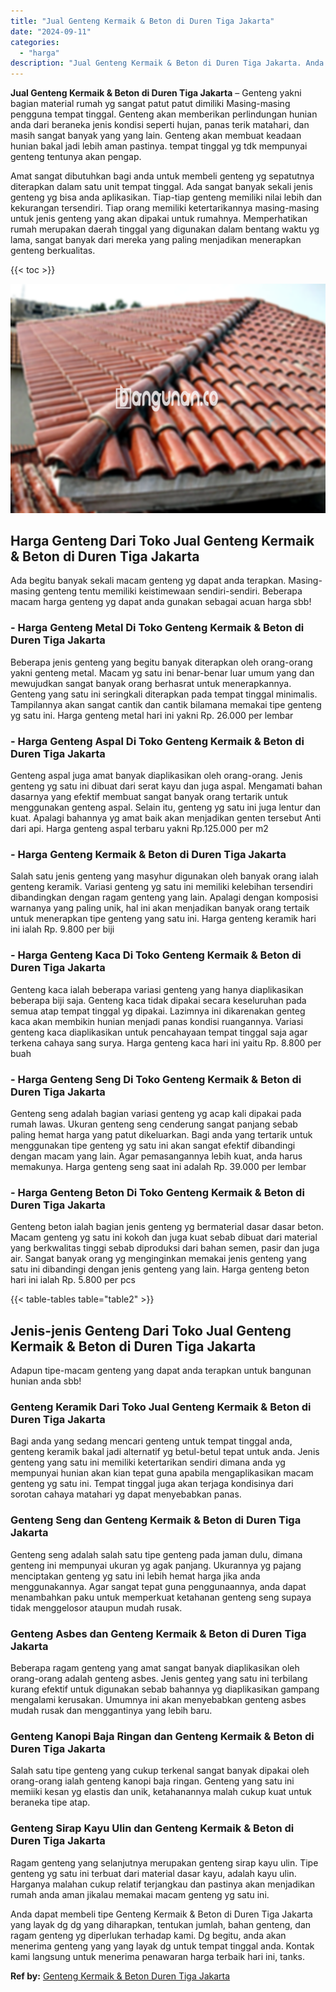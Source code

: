 ```yaml
---
title: "Jual Genteng Kermaik & Beton di Duren Tiga Jakarta"
date: "2024-09-11"
categories: 
  - "harga"
description: "Jual Genteng Kermaik & Beton di Duren Tiga Jakarta. Anda dapat membeli tipe Genteng Kermaik & Beton di Duren Tiga Jakarta yang layak dg dg yang diharapkan, t..."
---
```


**Jual Genteng Kermaik & Beton di Duren Tiga Jakarta** – Genteng yakni bagian material rumah yg sangat patut patut dimiliki Masing-masing pengguna tempat tinggal. Genteng akan memberikan perlindungan hunian anda dari beraneka jenis kondisi seperti hujan, panas terik matahari, dan masih sangat banyak yang yang lain. Genteng akan membuat keadaan hunian bakal jadi lebih aman pastinya. tempat tinggal yg tdk mempunyai genteng tentunya akan pengap.

Amat sangat dibutuhkan bagi anda untuk membeli genteng yg sepatutnya diterapkan dalam satu unit tempat tinggal. Ada sangat banyak sekali jenis genteng yg bisa anda aplikasikan. Tiap-tiap genteng memiliki nilai lebih dan kekurangan tersendiri. Tiap orang memiliki ketertarikannya masing-masing untuk jenis genteng yang akan dipakai untuk rumahnya. Memperhatikan rumah merupakan daerah tinggal yang digunakan dalam bentang waktu yg lama, sangat banyak dari mereka yang paling menjadikan menerapkan genteng berkualitas.

{{< toc >}}

![Jual Genteng Kermaik & Beton di Duren Tiga Jakarta](/images/genteng-minimalis-murah01.png)

## Harga Genteng Dari Toko Jual Genteng Kermaik & Beton di Duren Tiga Jakarta

Ada begitu banyak sekali macam genteng yg dapat anda terapkan. Masing-masing genteng tentu memiliki keistimewaan sendiri-sendiri. Beberapa macam harga genteng yg dapat anda gunakan sebagai acuan harga sbb!

### \- Harga Genteng Metal Di Toko Genteng Kermaik & Beton di Duren Tiga Jakarta

Beberapa jenis genteng yang begitu banyak diterapkan oleh orang-orang yakni genteng metal. Macam yg satu ini benar-benar luar umum yang dan mewujudkan sangat banyak orang berhasrat untuk menerapkannya. Genteng yang satu ini seringkali diterapkan pada tempat tinggal minimalis. Tampilannya akan sangat cantik dan cantik bilamana memakai tipe genteng yg satu ini. Harga genteng metal hari ini yakni Rp. 26.000 per lembar

### \- Harga Genteng Aspal Di Toko Genteng Kermaik & Beton di Duren Tiga Jakarta

Genteng aspal juga amat banyak diaplikasikan oleh orang-orang. Jenis genteng yg satu ini dibuat dari serat kayu dan juga aspal. Mengamati bahan dasarnya yang efektif membuat sangat banyak orang tertarik untuk menggunakan genteng aspal. Selain itu, genteng yg satu ini juga lentur dan kuat. Apalagi bahannya yg amat baik akan menjadikan genten tersebut Anti dari api. Harga genteng aspal terbaru yakni Rp.125.000 per m2

### \- Harga Genteng Kermaik & Beton di Duren Tiga Jakarta

Salah satu jenis genteng yang masyhur digunakan oleh banyak orang ialah genteng keramik. Variasi genteng yg satu ini memiliki kelebihan tersendiri dibandingkan dengan ragam genteng yang lain. Apalagi dengan komposisi warnanya yang paling unik, hal ini akan menjadikan banyak orang tertaik untuk menerapkan tipe genteng yang satu ini. Harga genteng keramik hari ini ialah Rp. 9.800 per biji

### \- Harga Genteng Kaca Di Toko Genteng Kermaik & Beton di Duren Tiga Jakarta

Genteng kaca ialah beberapa variasi genteng yang hanya diaplikasikan beberapa biji saja. Genteng kaca tidak dipakai secara keseluruhan pada semua atap tempat tinggal yg dipakai. Lazimnya ini dikarenakan genteg kaca akan membikin hunian menjadi panas kondisi ruangannya. Variasi genteng kaca diaplikasikan untuk pencahayaan tempat tinggal saja agar terkena cahaya sang surya. Harga genteng kaca hari ini yaitu Rp. 8.800 per buah

### \- Harga Genteng Seng Di Toko Genteng Kermaik & Beton di Duren Tiga Jakarta

Genteng seng adalah bagian variasi genteng yg acap kali dipakai pada rumah lawas. Ukuran genteng seng cenderung sangat panjang sebab paling hemat harga yang patut dikeluarkan. Bagi anda yang tertarik untuk menggunakan tipe genteng yg satu ini akan sangat efektif dibandingi dengan macam yang lain. Agar pemasangannya lebih kuat, anda harus memakunya. Harga genteng seng saat ini adalah Rp. 39.000 per lembar

### \- Harga Genteng Beton Di Toko Genteng Kermaik & Beton di Duren Tiga Jakarta

Genteng beton ialah bagian jenis genteng yg bermaterial dasar dasar beton. Macam genteng yg satu ini kokoh dan juga kuat sebab dibuat dari material yang berkwalitas tinggi sebab diproduksi dari bahan semen, pasir dan juga air. Sangat banyak orang yg menginginkan memakai jenis genteng yang satu ini dibandingi dengan jenis genteng yang lain. Harga genteng beton hari ini ialah Rp. 5.800 per pcs

{{< table-tables table="table2" >}}

## Jenis-jenis Genteng Dari Toko Jual Genteng Kermaik & Beton di Duren Tiga Jakarta

Adapun tipe-macam genteng yang dapat anda terapkan untuk bangunan hunian anda sbb!

### Genteng Keramik Dari Toko Jual Genteng Kermaik & Beton di Duren Tiga Jakarta

Bagi anda yang sedang mencari genteng untuk tempat tinggal anda, genteng keramik bakal jadi alternatif yg betul-betul tepat untuk anda. Jenis genteng yang satu ini memiliki ketertarikan sendiri dimana anda yg mempunyai hunian akan kian tepat guna apabila mengaplikasikan macam genteng yg satu ini. Tempat tinggal juga akan terjaga kondisinya dari sorotan cahaya matahari yg dapat menyebabkan panas.

### Genteng Seng dan Genteng Kermaik & Beton di Duren Tiga Jakarta

Genteng seng adalah salah satu tipe genteng pada jaman dulu, dimana genteng ini mempunyai ukuran yg agak panjang. Ukurannya yg pajang menciptakan genteng yg satu ini lebih hemat harga jika anda menggunakannya. Agar sangat tepat guna penggunaannya, anda dapat menambahkan paku untuk memperkuat ketahanan genteng seng supaya tidak menggelosor ataupun mudah rusak.

### Genteng Asbes dan Genteng Kermaik & Beton di Duren Tiga Jakarta

Beberapa ragam genteng yang amat sangat banyak diaplikasikan oleh orang-orang adalah genteng asbes. Jenis genteg yang satu ini terbilang kurang efektif untuk digunakan sebab bahannya yg diaplikasikan gampang mengalami kerusakan. Umumnya ini akan menyebabkan genteng asbes mudah rusak dan menggantinya yang lebih baru.

### Genteng Kanopi Baja Ringan dan Genteng Kermaik & Beton di Duren Tiga Jakarta

Salah satu tipe genteng yang cukup terkenal sangat banyak dipakai oleh orang-orang ialah genteng kanopi baja ringan. Genteng yang satu ini memiiki kesan yg elastis dan unik, ketahanannya malah cukup kuat untuk beraneka tipe atap.

### Genteng Sirap Kayu Ulin dan Genteng Kermaik & Beton di Duren Tiga Jakarta

Ragam genteng yang selanjutnya merupakan genteng sirap kayu ulin. Tipe genteng yg satu ini terbuat dari material dasar kayu, adalah kayu ulin. Harganya malahan cukup relatif terjangkau dan pastinya akan menjadikan rumah anda aman jikalau memakai macam genteng yg satu ini.

Anda dapat membeli tipe Genteng Kermaik & Beton di Duren Tiga Jakarta yang layak dg dg yang diharapkan, tentukan jumlah, bahan genteng, dan ragam genteng yg diperlukan terhadap kami. Dg begitu, anda akan menerima genteng yang yang layak dg untuk tempat tinggal anda. Kontak kami langsung untuk menerima penawaran harga terbaik hari ini, tanks.

**Ref by:**  [Genteng Kermaik & Beton  Duren Tiga Jakarta](https://id.wikipedia.org/wiki/Genteng)
